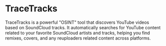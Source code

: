 # TraceTracks
TraceTracks is a powerful "OSINT" tool that discovers YouTube videos based on SoundCloud tracks. It automatically searches for YouTube content related to your favorite SoundCloud artists and tracks, helping you find remixes, covers, and any reuploaders related content across platforms.
